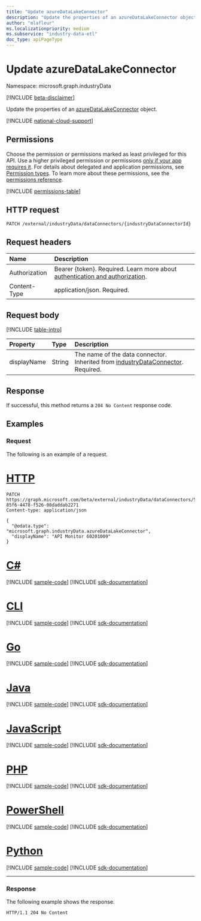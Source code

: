 ```yaml
---
title: "Update azureDataLakeConnector"
description: "Update the properties of an azureDataLakeConnector object."
author: "mlafleur"
ms.localizationpriority: medium
ms.subservice: "industry-data-etl"
doc_type: apiPageType
---
```


# Update azureDataLakeConnector

Namespace: microsoft.graph.industryData

[!INCLUDE [beta-disclaimer](../../includes/beta-disclaimer.md)]

Update the properties of an [azureDataLakeConnector](../resources/industrydata-azuredatalakeconnector.md) object.

[!INCLUDE [national-cloud-support](../../includes/global-only.md)]

## Permissions

Choose the permission or permissions marked as least privileged for this API. Use a higher privileged permission or permissions [only if your app requires it](/graph/permissions-overview#best-practices-for-using-microsoft-graph-permissions). For details about delegated and application permissions, see [Permission types](/graph/permissions-overview#permission-types). To learn more about these permissions, see the [permissions reference](/graph/permissions-reference).

<!-- { "blockType": "permissions", "name": "industrydata_azuredatalakeconnector_update" } -->
[!INCLUDE [permissions-table](../includes/permissions/industrydata-azuredatalakeconnector-update-permissions.md)]

## HTTP request

<!-- {
  "blockType": "ignored"
}
-->

```http
PATCH /external/industryData/dataConnectors/{industryDataConnectorId}
```

## Request headers

| Name          | Description                 |
| :------------ | :-------------------------- |
|Authorization|Bearer {token}. Required. Learn more about [authentication and authorization](/graph/auth/auth-concepts).|
| Content-Type  | application/json. Required. |

## Request body

[!INCLUDE [table-intro](../../includes/update-property-table-intro.md)]

| Property    | Type   | Description                                                                                                                           |
| :---------- | :----- | :------------------------------------------------------------------------------------------------------------------------------------ |
| displayName | String | The name of the data connector. Inherited from [industryDataConnector](../resources/industrydata-industrydataconnector.md). Required. |

## Response

If successful, this method returns a `204 No Content` response code.

## Examples

### Request

The following is an example of a request.

# [HTTP](#tab/http)
<!-- {
  "blockType": "request",
  "name": "update_azuredatalakeconnector",
  "sampleKeys": ["51dca0a0-85f6-4478-f526-08daddab2271"]
}
-->

```http
PATCH https://graph.microsoft.com/beta/external/industryData/dataConnectors/51dca0a0-85f6-4478-f526-08daddab2271
Content-type: application/json

{
  "@odata.type": "microsoft.graph.industryData.azureDataLakeConnector",
  "displayName": "API Monitor 60201009"
}
```

# [C#](#tab/csharp)
[!INCLUDE [sample-code](../includes/snippets/csharp/update-azuredatalakeconnector-csharp-snippets.md)]
[!INCLUDE [sdk-documentation](../includes/snippets/snippets-sdk-documentation-link.md)]

# [CLI](#tab/cli)
[!INCLUDE [sample-code](../includes/snippets/cli/update-azuredatalakeconnector-cli-snippets.md)]
[!INCLUDE [sdk-documentation](../includes/snippets/snippets-sdk-documentation-link.md)]

# [Go](#tab/go)
[!INCLUDE [sample-code](../includes/snippets/go/update-azuredatalakeconnector-go-snippets.md)]
[!INCLUDE [sdk-documentation](../includes/snippets/snippets-sdk-documentation-link.md)]

# [Java](#tab/java)
[!INCLUDE [sample-code](../includes/snippets/java/update-azuredatalakeconnector-java-snippets.md)]
[!INCLUDE [sdk-documentation](../includes/snippets/snippets-sdk-documentation-link.md)]

# [JavaScript](#tab/javascript)
[!INCLUDE [sample-code](../includes/snippets/javascript/update-azuredatalakeconnector-javascript-snippets.md)]
[!INCLUDE [sdk-documentation](../includes/snippets/snippets-sdk-documentation-link.md)]

# [PHP](#tab/php)
[!INCLUDE [sample-code](../includes/snippets/php/update-azuredatalakeconnector-php-snippets.md)]
[!INCLUDE [sdk-documentation](../includes/snippets/snippets-sdk-documentation-link.md)]

# [PowerShell](#tab/powershell)
[!INCLUDE [sample-code](../includes/snippets/powershell/update-azuredatalakeconnector-powershell-snippets.md)]
[!INCLUDE [sdk-documentation](../includes/snippets/snippets-sdk-documentation-link.md)]

# [Python](#tab/python)
[!INCLUDE [sample-code](../includes/snippets/python/update-azuredatalakeconnector-python-snippets.md)]
[!INCLUDE [sdk-documentation](../includes/snippets/snippets-sdk-documentation-link.md)]

---

### Response

The following example shows the response.

<!-- {
  "blockType": "response",
  "truncated": true
}
-->

```http
HTTP/1.1 204 No Content
```
